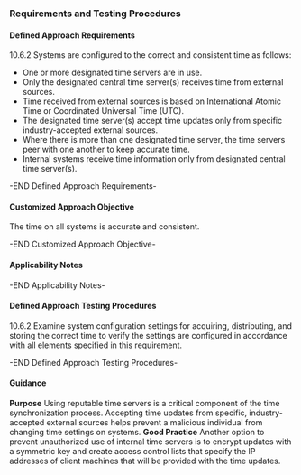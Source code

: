 ### Requirements and Testing Procedures

#### Defined Approach Requirements
10.6.2 Systems are configured to the correct and consistent time as follows:
- One or more designated time servers are in use.
- Only the designated central time server(s) receives time from external sources.
- Time received from external sources is based on International Atomic Time or Coordinated Universal Time (UTC).
- The designated time server(s) accept time updates only from specific industry-accepted external sources.
- Where there is more than one designated time server, the time servers peer with one another to keep accurate time.
- Internal systems receive time information only from designated central time server(s).

-END Defined Approach Requirements- 
#### Customized Approach Objective
The time on all systems is accurate and consistent.

-END Customized Approach Objective- 
#### Applicability Notes



-END Applicability Notes- 
#### Defined Approach Testing Procedures
10.6.2 Examine system configuration settings for acquiring, distributing, and storing the correct time to verify the settings are configured in accordance with all elements specified in this requirement.

-END Defined Approach Testing Procedures- 
#### Guidance
**Purpose**
Using reputable time servers is a critical component of the time synchronization process.
Accepting time updates from specific, industry-accepted external sources helps prevent a malicious individual from changing time settings on systems.
**Good Practice**
Another option to prevent unauthorized use of internal time servers is to encrypt updates with a symmetric key and create access control lists that specify the IP addresses of client machines that will be provided with the time updates.
